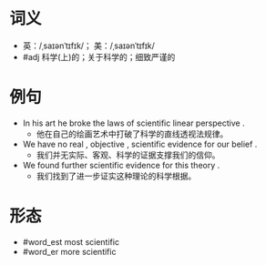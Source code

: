 # 词义
- 英：/ˌsaɪənˈtɪfɪk/； 美：/ˌsaɪənˈtɪfɪk/
- #adj 科学(上)的；关于科学的；细致严谨的
# 例句
- In his art he broke the laws of scientific linear perspective .
	- 他在自己的绘画艺术中打破了科学的直线透视法规律。
- We have no real , objective , scientific evidence for our belief .
	- 我们并无实际、客观、科学的证据支撑我们的信仰。
- We found further scientific evidence for this theory .
	- 我们找到了进一步证实这种理论的科学根据。
# 形态
- #word_est most scientific
- #word_er more scientific
